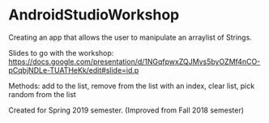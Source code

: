 # AndroidStudioWorkshop

Creating an app that allows the user to manipulate an arraylist of Strings.

Slides to go with the workshop: https://docs.google.com/presentation/d/1NGqfpwxZQJMvs5byOZMf4nCO-pCqbjNDLe-TUATHeKk/edit#slide=id.p

Methods: add to the list, remove from the list with an index, clear list, pick random from the list

Created for Spring 2019 semester. (Improved from Fall 2018 semester)

